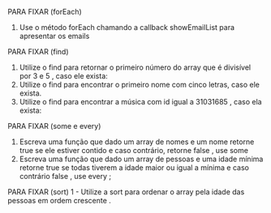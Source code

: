 PARA FIXAR (forEach)
1. Use o método forEach chamando a callback showEmailList para apresentar os emails

PARA FIXAR (find)
1. Utilize o find para retornar o primeiro número do array que é divisível por 3 e 5 , caso ele exista:
2. Utilize o find para encontrar o primeiro nome com cinco letras, caso ele exista.
3. Utilize o find para encontrar a música com id igual a 31031685 , caso ela exista:

PARA FIXAR (some e every)
1. Escreva uma função que dado um array de nomes e um nome retorne true se ele estiver contido e caso contrário, retorne false , use some
2. Escreva uma função que dado um array de pessoas e uma idade mínima retorne true se todas tiverem a idade maior ou igual a mínima e caso contrário false , use every ;

PARA FIXAR (sort)
1 - Utilize a sort para ordenar o array pela idade das pessoas em ordem crescente .